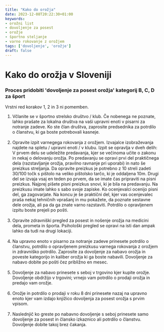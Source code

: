 ```yaml
---
title: "Kako do orožja"
date: 2023-12-08T20:22:30+01:00
keywords:
- orožni list
- dovoljenje za posest
- orožje
- športno steljanje
- varno rokovanje z orožjem
tags: ['dovoljenje', 'orožje']
draft: false
---
```


# Kako do orožja v Sloveniji
### Proces pridobiti 'dovoljenje za posest orožja' kategorij B, C, D za šport

Vrstni red korakov 1, 2 in 3 ni pomemben.

1. Včlanite se v športno strelsko društvo / klub. Če nobenega ne poznate, lahko prašate za lokalna društva na vaši upravni enoti v pisarni za notranje zadeve. Ko ste član društva, zaprosite predsednika za potrdilo o članstvu, ki ga boste potrebovali kasneje.
<br><br>
2. Opravite izpit varnegega rokovanja z orožjem. Izvajalce izobraževanja najdete na spletu / upravni enoti / v klubu. Izpit se opravlja v dveh delih: V prvem delu se udeležite predavanja, kjer se večinoma učite o zakonu in nekaj o delovanju orožja. Po predavanju se opravi prvi del praktičnega dela (razstavljanje orožja, pravilno ravnanje pri uporabi) in nato še preizkus streljanja. Da opravite preizkus je potrebno z 10 streli zadeti 30/100 točk s pištolo na veliko pištolsko tarčo, ki je oddaljena 10m. Drugi del se izvaja vsaj en teden po prvem, da se imate čas pripraviti na pisni preizkus. Najprej pišete pisni preizkus snovi, ki je bila na predavanju. Na preizkusu imate lahko s sabo svoje zapiske. Ko ocenjevalci ocenijo pisni del, ga zagovarjate. Na koncu je še praktični del, kjer vas ocenjevalec praša nekaj tehničnih vprašanj in mu pokažete, da poznate sestavne dele orožja, ali pa da ga znate varno razstaviti. Potrdilo o opravljenem izpitu boste prejeli po pošti.
<br><br>
3. Opravite zdravniški pregled za posest in nošenje orožja na medicini dela, prometa in športa. Psihološki pregled se opravi na isti dan ampak lahko da tudi na drugi lokaciji.
<br><br>
4. Na upravno enoto v pisarno za notranje zadeve prinesete potrdilo o članstvu, potrdilo o opravljenem preizkusu varnega rokovanja z orožjem in zdravniško potrdilo. Zaprosite za dovoljenje za nabavo orožja in poveste kategorijo in kaliber orožja ki ga boste nabavili. Dovoljenje za nabavo dobite po pošti čez približno en mesec.
<br><br>
5. Dovoljenje za nabavo prinesete s seboj v trgovino kjer kupite orožje. Dovoljenje obdržijo v trgovini; vrnejo vam potrdilo o prodaji orožja in predajo vam orožje.
<br><br>
6. Orožje in potrdilo o prodaji v roku 8 dni prinesete nazaj na upravno enoto kjer vam izdajo knjižico dovoljenja za posest orožja s prvim vpisom.
<br><br>
7. Naslednjič ko greste po nabavno dovoljenje s seboj prinesete samo dovoljenje za posest in člansko izkaznico ali potrdilo o članstvu. Dovoljenje dobite takoj brez čakanja.
